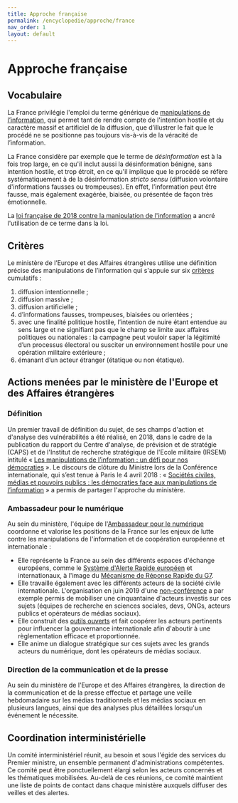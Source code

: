 ```yaml
---
title: Approche française
permalink: /encyclopedie/approche/france
nav_order: 1
layout: default
---
```


# Approche française

## Vocabulaire

La France privilégie l'emploi du terme générique de [manipulations de l’information](/encyclopedie/definitions), qui permet tant de rendre compte de l'intention hostile et du caractère massif et artificiel de la diffusion, que d’illustrer le fait que le procédé ne se positionne pas toujours vis-à-vis de la véracité de l’information.

La France considère par exemple que le terme de _désinformation_ est à la fois trop large, en ce qu'il inclut aussi la désinformation bénigne, sans intention hostile, et trop étroit, en ce qu'il implique que le procédé se réfère systématiquement à de la désinformation _stricto sensu_ (diffusion volontaire d'informations fausses ou trompeuses). En effet, l’information peut être fausse, mais également exagérée, biaisée, ou présentée de façon très émotionnelle.

La [loi française de 2018 contre la manipulation de l'information](https://disinfo.quaidorsay.fr/encyclopedia/reaction/case-studies#legislation) a ancré l'utilisation de ce terme dans la loi.


## Critères

Le ministère de l’Europe et des Affaires étrangères utilise une définition précise des manipulations de l’information qui s'appuie sur six [critères](/encyclopedia) cumulatifs :

1. diffusion intentionnelle ;
2. diffusion massive ;
3. diffusion artificielle ;
4. d’informations fausses, trompeuses, biaisées ou orientées ;
5. avec une finalité politique hostile, l’intention de nuire étant entendue au sens large et ne signifiant pas que le champ se limite aux affaires politiques ou nationales : la campagne peut vouloir saper la légitimité d’un processus électoral ou susciter un environnement hostile pour une opération militaire extérieure ;
6. émanant d’un acteur étranger (étatique ou non étatique).


## Actions menées par le ministère de l'Europe et des Affaires étrangères

### Définition

Un premier travail de définition du sujet, de ses champs d'action et d'analyse des vulnérabilités a été réalisé, en 2018, dans le cadre de la publication du rapport du Centre d'analyse, de prévision et de stratégie (CAPS) et de l'Institut de recherche stratégique de l'Ecole militaire (IRSEM) intitulé « [Les manipulations de l’information : un défi pour nos démocraties](https://www.diplomatie.gouv.fr/IMG/pdf/les_manipulations_de_l_information_2__cle04b2b6.pdf) ». Le discours de clôture du Ministre lors de la Conférence internationale, qui s’est tenue à Paris le 4 avril 2018 : « [Sociétés civiles, médias et pouvoirs publics : les démocraties face aux manipulations de l’information](https://www.diplomatie.gouv.fr/IMG/pdf/jyld_conference_manipulations_de_l_information_prononce_cle0da3d8-1.pdf) » a permis de partager l'approche du ministère.

### Ambassadeur pour le numérique

Au sein du ministère, l'équipe de l'[Ambassadeur pour le numérique](https://twitter.com/AmbNum) coordonne et valorise les positions de la France sur les enjeux de lutte contre les manipulations de l'information et de coopération européenne et internationale :

- Elle représente la France au sein des différents espaces d'échange européens, comme le [Système d'Alerte Rapide européen](/encyclopedia/reaction/actors#eu-rapid-alert-system-ras) et internationaux, à l'image du [Mécanisme de Réponse Rapide du G7](/encyclopedia/reaction/actors#g7-rapid-reaction-mechanism-rrm).
- Elle travaille également avec les différents acteurs de la société civile internationale. L'organisation en juin 2019 d'une [non-conférence](/unconference-27-28-june-2019/) a par exemple permis de mobiliser une cinquantaine d'acteurs investis sur ces sujets (équipes de recherche en sciences sociales, devs, ONGs, acteurs publics et opérateurs de médias sociaux).
- Elle construit des [outils ouverts](/) et fait coopérer les acteurs pertinents pour influencer la gouvernance internationale afin d'aboutir à une règlementation efficace et proportionnée.
- Elle anime un dialogue stratégique sur ces sujets avec les grands acteurs du numérique, dont les opérateurs de médias sociaux.

### Direction de la communication et de la presse

Au sein du ministère de l'Europe et des Affaires étrangères, la direction de la communication et de la presse effectue et partage une veille hebdomadaire sur les médias traditionnels et les médias sociaux en plusieurs langues, ainsi que des analyses plus détaillées lorsqu'un événement le nécessite.


## Coordination interministérielle

Un comité interministériel réunit, au besoin et sous l'égide des services du Premier ministre, un ensemble permanent d'administrations compétentes. Ce comité peut être ponctuellement élargi selon les acteurs concernés et les thématiques mobilisées. Au-delà de ces réunions, ce comité maintient une liste de points de contact dans chaque ministère auxquels diffuser des veilles et des alertes.

